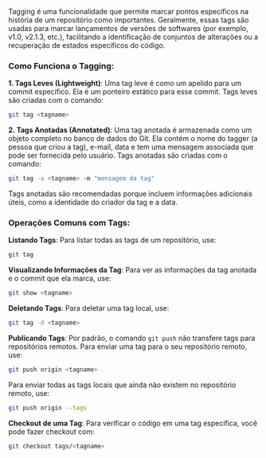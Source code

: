 Tagging é uma funcionalidade que permite marcar pontos específicos na história de um repositório como importantes. Geralmente, essas tags são usadas para marcar lançamentos de versões de softwares (por exemplo, v1.0, v2.1.3, etc.), facilitando a identificação de conjuntos de alterações ou a recuperação de estados específicos do código.

### Como Funciona o Tagging:

**1. Tags Leves (Lightweight)**: Uma tag leve é como um apelido para um commit específico. Ela é um ponteiro estático para esse commit. Tags leves são criadas com o comando:

```sh
git tag <tagname>
```

**2. Tags Anotadas (Annotated)**: Uma tag anotada é armazenada como um objeto completo no banco de dados do Git. Ela contém o nome do tagger (a pessoa que criou a tag), e-mail, data e tem uma mensagem associada que pode ser fornecida pelo usuário. Tags anotadas são criadas com o comando:

```sh
git tag -a <tagname> -m "mensagem da tag"
```

Tags anotadas são recomendadas porque incluem informações adicionais úteis, como a identidade do criador da tag e a data.

### Operações Comuns com Tags:

**Listando Tags**:
Para listar todas as tags de um repositório, use:
```sh
git tag
```

**Visualizando Informações da Tag**:
Para ver as informações da tag anotada e o commit que ela marca, use:
```sh
git show <tagname>
```

**Deletando Tags**:
Para deletar uma tag local, use:
```sh
git tag -d <tagname>
```

**Publicando Tags**:
Por padrão, o comando `git push` não transfere tags para repositórios remotos. Para enviar uma tag para o seu repositório remoto, use:
```sh
git push origin <tagname>
```

Para enviar todas as tags locais que ainda não existem no repositório remoto, use:
```sh
git push origin --tags
```

**Checkout de uma Tag**:
Para verificar o código em uma tag específica, você pode fazer checkout com:
```sh
git checkout tags/<tagname>
```
